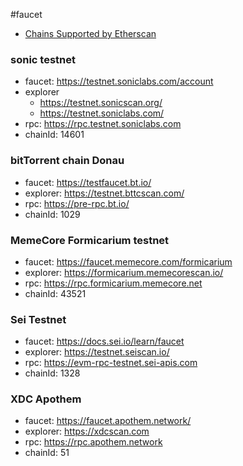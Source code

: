 #faucet

- [Chains Supported by Etherscan](https://docs.etherscan.io/supported-chains)
### sonic testnet
- faucet: https://testnet.soniclabs.com/account
- explorer
	- https://testnet.sonicscan.org/
	- https://testnet.soniclabs.com/
- rpc: https://rpc.testnet.soniclabs.com
- chainId: 14601
### bitTorrent chain Donau 
- faucet: https://testfaucet.bt.io/
- explorer: https://testnet.bttcscan.com/
- rpc: https://pre-rpc.bt.io/
- chainId: 1029

### MemeCore Formicarium testnet
- faucet: https://faucet.memecore.com/formicarium
- explorer: https://formicarium.memecorescan.io/
- rpc: https://rpc.formicarium.memecore.net
- chainId: 43521

### Sei Testnet
- faucet: https://docs.sei.io/learn/faucet
- explorer: https://testnet.seiscan.io/
- rpc: https://evm-rpc-testnet.sei-apis.com
- chainId: 1328

### XDC Apothem
- faucet: https://faucet.apothem.network/
- explorer: https://xdcscan.com
- rpc: https://rpc.apothem.network
- chainId: 51

